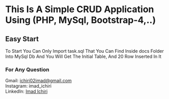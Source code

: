 # This Is A Simple CRUD Application Using (PHP, MySql, Bootstrap-4,..)

## Easy Start

To Start You Can Only Import task.sql That You Can Find Inside docs Folder Into MySql Db
And You Will Get The Initial Table, And 20 Row Inserted In It

### For Any Question

Gmail: ichiri02imad@gmail.com <br />
Instagram: imad_ichiri <br />
LinkedIn: <a href='https://www.linkedin.com/in/imad-ichiri-577a91203' target='_blank'>Imad Ichiri</a> <br />
